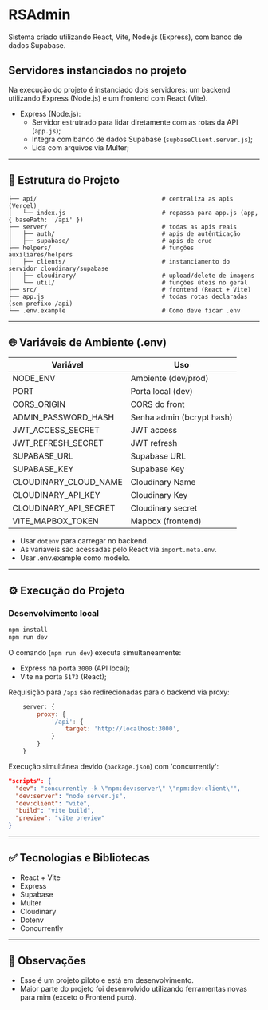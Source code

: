 # RSAdmin

Sistema criado utilizando React, Vite, Node.js (Express), com banco de dados Supabase.

## Servidores instanciados no projeto

Na execução do projeto é instanciado dois servidores: um backend utilizando Express (Node.js) e um frontend com React (Vite).

- Express (Node.js):
  - Servidor estrutrado para lidar diretamente com as rotas da API (`app.js`);
  - Integra com banco de dados Supabase (`supbaseClient.server.js`);
  - Lida com arquivos via Multer;

---

## 📁 Estrutura do Projeto

```
├── api/                                   # centraliza as apis (Vercel)
│   └── index.js                           # repassa para app.js (app, { basePath: '/api' })
├── server/                                # todas as apis reais
│   ├── auth/                              # apis de autênticação
│   ├── supabase/                          # apis de crud
├── helpers/                               # funções auxiliares/helpers
│   ├── clients/                           # instanciamento do servidor cloudinary/supabase
│   ├── cloudinary/                        # upload/delete de imagens
│   └── util/                              # funções úteis no geral
├── src/                                   # frontend (React + Vite)
├── app.js                                 # todas rotas declaradas (sem prefixo /api)
└── .env.example                           # Como deve ficar .env
```

---

## 🌐 Variáveis de Ambiente (.env)

| Variável              | Uso                       |
| --------------------- | ------------------------- |
| NODE_ENV              | Ambiente (dev/prod)       |
| PORT                  | Porta local (dev)         |
| CORS_ORIGIN           | CORS do front             |
| ADMIN_PASSWORD_HASH   | Senha admin (bcrypt hash) |
| JWT_ACCESS_SECRET     | JWT access                |
| JWT_REFRESH_SECRET    | JWT refresh               |
| SUPABASE_URL          | Supabase URL              |
| SUPABASE_KEY          | Supabase Key              |
| CLOUDINARY_CLOUD_NAME | Cloudinary Name           |
| CLOUDINARY_API_KEY    | Cloudinary Key            |
| CLOUDINARY_API_SECRET | Cloudinary secret         |
| VITE_MAPBOX_TOKEN     | Mapbox (frontend)         |

- Usar `dotenv` para carregar no backend.
- As variáveis são acessadas pelo React via `import.meta.env`.
- Usar .env.example como modelo.

---
## ⚙️ Execução do Projeto

### Desenvolvimento local

```bash
npm install
npm run dev
```

O comando (`npm run dev`) executa simultaneamente:
- Express na porta `3000` (API local);
- Vite na porta `5173` (React);

Requisição para `/api` são redirecionadas para o backend via proxy:
```js
    server: {
        proxy: {
            '/api': {
                target: 'http://localhost:3000',
            }
        }
    }
```

Execução simultânea devido (`package.json`) com 'concurrently':
```json
"scripts": {
  "dev": "concurrently -k \"npm:dev:server\" \"npm:dev:client\"",
  "dev:server": "node server.js",
  "dev:client": "vite",
  "build": "vite build",
  "preview": "vite preview"
}
```

---

## ✅ Tecnologias e Bibliotecas

- React + Vite
- Express
- Supabase
- Multer
- Cloudinary
- Dotenv
- Concurrently

---

## 📌 Observações

- Esse é um projeto piloto e está em desenvolvimento.
- Maior parte do projeto foi desenvolvido utilizando ferramentas novas para mim (exceto o Frontend puro).
